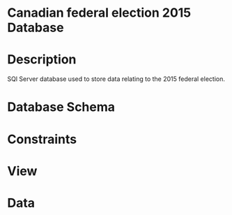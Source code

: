 # Canadian federal election 2015 Database

# Description

SQl Server database used to store data relating to the 2015 federal election.

# Database Schema

# Constraints

# View

# Data
